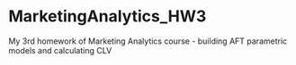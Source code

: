 # MarketingAnalytics_HW3
My 3rd homework of Marketing Analytics course - building AFT parametric models and calculating CLV
